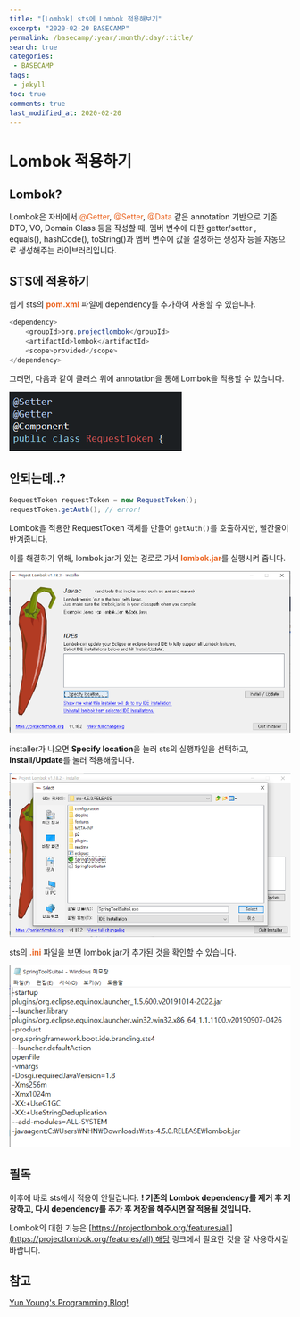 ```yaml
---
title: "[Lombok] sts에 Lombok 적용해보기"
excerpt: "2020-02-20 BASECAMP"
permalink: /basecamp/:year/:month/:day/:title/
search: true
categories:
 - BASECAMP
tags:
 - jekyll
toc: true
comments: true
last_modified_at: 2020-02-20
---
```


# Lombok 적용하기

## Lombok?

Lombok은 자바에서 <span style="color:#eb6420">@Getter</span>, <span style="color:#eb6420">@Setter</span>,<span style="color:#eb6420"> @Data</span> 같은 annotation 기반으로 기존 DTO, VO, Domain Class 등을 작성할 때, 멤버 변수에 대한 getter/setter , equals(), hashCode(), toString()과 멤버 변수에 값을 설정하는 생성자 등을 자동으로 생성해주는 라이브러리입니다.

## STS에 적용하기

쉽게 sts의 <span style="color:#eb6420">**pom.xml**</span> 파일에 dependency를 추가하여 사용할 수 있습니다.

``` Java
<dependency>
    <groupId>org.projectlombok</groupId>
    <artifactId>lombok</artifactId>
    <scope>provided</scope>
</dependency>
```

그러면, 다음과 같이 클래스 위에 annotation을 통해 Lombok을 적용할 수 있습니다.

![Lombok01](/assets/img/Lombok01.PNG)

## 안되는데..?

``` Java
RequestToken requestToken = new RequestToken();
requestToken.getAuth(); // error!
```

Lombok을 적용한 RequestToken 객체를 만들어 `getAuth()`를 호출하지만, 빨간줄이 반겨줍니다.

이를 해결하기 위해, lombok.jar가 있는 경로로 가서 <span style="color:#eb6420">**lombok.jar**</span>를 실행시켜 줍니다.

![Lombok02](/assets/img/Lombok02.png)

installer가 나오면 **Specify location**을 눌러 sts의 실행파일을 선택하고, **Install/Update**를 눌러 적용해줍니다.

![Lombok03](/assets/img/Lombok03.png)

sts의 <b><span style="color:#eb6420">.ini</span></b> 파일을 보면 lombok.jar가 추가된 것을 확인할 수 있습니다.

![Lombok04](/assets/img/Lombok04.png)

## 필독

이후에 바로 sts에서 적용이 안될겁니다.
**! 기존의 Lombok dependency를 제거 후 저장하고, 다시 dependency를 추가 후 저장을 해주시면 잘 적용될 것입니다.**

Lombok의 대한 기능은 [https://projectlombok.org/features/all](https://projectlombok.org/features/all) 해당 링크에서 필요한 것을 잘 사용하시길 바랍니다.

## 참고

[Yun Young's Programming Blog!](https://yunyoung1819.tistory.com/95)

